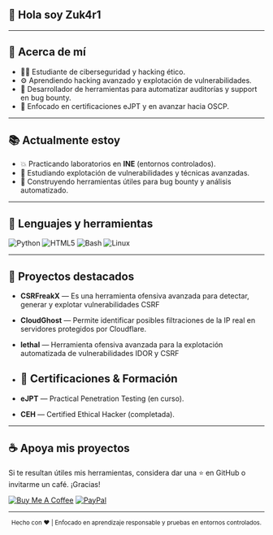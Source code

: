 ## 👋 Hola soy Zuk4r1 

---

## 🔎 Acerca de mí
- 🧑‍💻 Estudiante de ciberseguridad y hacking ético.  
- ⚙️ Aprendiendo hacking avanzado y explotación de vulnerabilidades.  
- 🚀 Desarrollador de herramientas para automatizar auditorías y support en bug bounty.  
- 🎯 Enfocado en certificaciones eJPT y en avanzar hacia OSCP.

---

## 📚 Actualmente estoy
- 💥 Practicando laboratorios en **INE** (entornos controlados).  
- 🧠 Estudiando explotación de vulnerabilidades y técnicas avanzadas.  
- 🧰 Construyendo herramientas útiles para bug bounty y análisis automatizado.

---

## 🧰 Lenguajes y herramientas
<p>
  <img alt="Python" src="https://img.shields.io/badge/Python-3670A0?style=for-the-badge&logo=python&logoColor=ffdd54">
  <img alt="HTML5" src="https://img.shields.io/badge/HTML5-E34F26?style=for-the-badge&logo=html5&logoColor=white">
  <img alt="Bash" src="https://img.shields.io/badge/Bash-121011?style=for-the-badge&logo=gnu-bash&logoColor=white">
  <img alt="Linux" src="https://img.shields.io/badge/Linux-FCC624?style=for-the-badge&logo=linux&logoColor=black">
</p>

---

## 🚀 Proyectos destacados

- **CSRFreakX** — Es una herramienta ofensiva avanzada para detectar, generar y explotar vulnerabilidades CSRF
- **CloudGhost** — Permite identificar posibles filtraciones de la IP real en servidores protegidos por Cloudflare.
- **lethal** — Herramienta ofensiva avanzada para la explotación automatizada de vulnerabilidades IDOR y CSRF

- ## 🏅 Certificaciones & Formación
- **eJPT** — Practical Penetration Testing (en curso).  
- **CEH** — Certified Ethical Hacker (completada).

---

## ☕ Apoya mis proyectos
Si te resultan útiles mis herramientas, considera dar una ⭐ en GitHub o invitarme un café. ¡Gracias!

[![Buy Me A Coffee](https://img.shields.io/badge/Buy_Me_A_Coffee-FFDD00?style=for-the-badge&logo=buy-me-a-coffee&logoColor=black)](https://buymeacoffee.com/investigacq)  [![PayPal](https://img.shields.io/badge/PayPal-00457C?style=for-the-badge&logo=paypal&logoColor=white)](https://www.paypal.com/paypalme/babiloniaetica)

---

<p align="center">
  <sub>Hecho con ❤️ | Enfocado en aprendizaje responsable y pruebas en entornos controlados.</sub>
</p>
